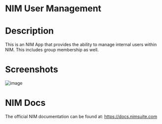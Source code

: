 # NIM User Management

# Description
This is an NIM App that provides the ability to manage internal users within NIM. This includes group membership as well.


# Screenshots
![image](https://github.com/user-attachments/assets/a1fe9b70-cea6-46fd-88cb-8b09804c2590)


# NIM Docs
The official NIM documentation can be found at: https://docs.nimsuite.com

